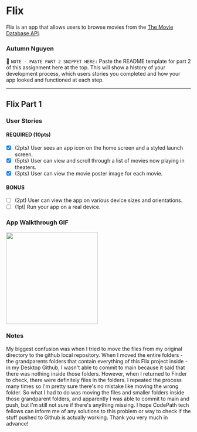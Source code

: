 # Flix
Flix is an app that allows users to browse movies from the [The Movie Database API](http://docs.themoviedb.apiary.io/#).

### Autumn Nguyen

📝 `NOTE - PASTE PART 2 SNIPPET HERE:` Paste the README template for part 2 of this assignment here at the top. This will show a history of your development process, which users stories you completed and how your app looked and functioned at each step.

---

## Flix Part 1

### User Stories

#### REQUIRED (10pts)
- [x] (2pts) User sees an app icon on the home screen and a styled launch screen.
- [x] (5pts) User can view and scroll through a list of movies now playing in theaters.
- [x] (3pts) User can view the movie poster image for each movie.

#### BONUS
- [ ] (2pt) User can view the app on various device sizes and orientations.
- [ ] (1pt) Run your app on a real device.

### App Walkthrough GIF


<img src="http://g.recordit.co/k8mNGr6gBv.gif" width=250><br>

### Notes
My biggest confusion was when I tried to move the files from my original directory to the github local repository. When I moved the entire folders - the grandparents folders that contain everything of this Flix project inside - in my Desktop Github, I wasn't able to commit to main because it said that there was nothing inside those folders. However, when I returned to Finder to check, there were definitely files in the folders. I repeated the process many times so I'm pretty sure there's no mistake like moving the wrong folder. So what I had to do was moving the files and smaller folders inside those grandparent folders, and apparently I was able to commit to main and push, but I'm still not sure if there's anything missing. I hope CodePath tech fellows can inform me of any solutions to this problem or way to check if the stuff pushed to Github is actually working. Thank you very much in advance!
